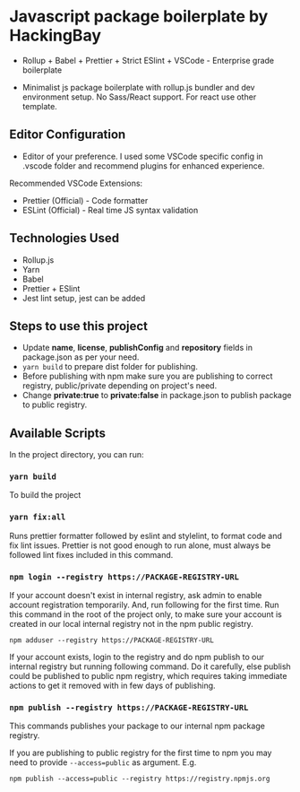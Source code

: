 # Javascript package boilerplate by HackingBay

- Rollup + Babel + Prettier + Strict ESlint + VSCode - Enterprise grade boilerplate

- Minimalist js package boilerplate with rollup.js bundler and dev environment setup. No Sass/React support. For react use other template.

## Editor Configuration

- Editor of your preference. I used some VSCode specific config in .vscode folder and recommend plugins for enhanced experience.

Recommended VSCode Extensions:
- Prettier (Official) - Code formatter
- ESLint (Official) - Real time JS syntax validation

## Technologies Used

- Rollup.js
- Yarn
- Babel
- Prettier + ESlint
- Jest lint setup, jest can be added

## Steps to use this project
- Update **name**, **license**, **publishConfig** and **repository** fields in package.json as per your need.
- `yarn build` to prepare dist folder for publishing.
- Before publishing with npm make sure you are publishing to correct registry, public/private depending on project's need.
- Change **private:true** to **private:false** in package.json to publish package to public registry.

## Available Scripts

In the project directory, you can run:

### `yarn build`

To build the project

### `yarn fix:all`

Runs prettier formatter followed by eslint and stylelint, to format code and fix lint issues.
Prettier is not good enough to run alone, must always be followed lint fixes included in this command.

### `npm login --registry https://PACKAGE-REGISTRY-URL`

If your account doesn't exist in internal registry, ask admin to enable account registration temporarily. And, run following for the first time. Run this command in the root of the project only, to make sure your account is created in our local internal registry not in the npm public registry.

`npm adduser --registry https://PACKAGE-REGISTRY-URL`

If your account exists, login to the registry and do npm publish to our internal registry but running following command. Do it carefully, else publish could be published to public npm registry, which requires taking immediate actions to get it removed with in few days of publishing.

### `npm publish --registry https://PACKAGE-REGISTRY-URL`

This commands publishes your package to our internal npm package registry.

If you are publishing to public registry for the first time to npm you may need to provide `--access=public` as argument. E.g.

`npm publish --access=public --registry https://registry.npmjs.org`
